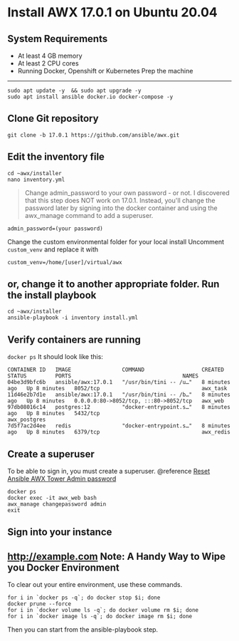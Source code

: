 Install AWX 17.0.1 on Ubuntu 20.04
==================================

System Requirements
-------------------
- At least 4 GB memory
- At least 2 CPU cores
- Running Docker, Openshift or Kubernetes
Prep the machine
----------------
```
sudo apt update -y  && sudo apt upgrade -y
sudo apt install ansible docker.io docker-compose -y
```
Clone Git repository
--------------------
```
git clone -b 17.0.1 https://github.com/ansible/awx.git
```
Edit the inventory file
-----------------------
```
cd ~awx/installer
nano inventory.yml
```
> Change admin_password to your own password -  or not. I discovered that this step does NOT work on 17.0.1.  Instead, you'll change the password later by signing into the docker container and using the awx_manage command to add a superuser.
```
admin_password=(your password)
```
Change the custom environmental folder for your local install
Uncomment ```custom_venv``` and replace it with
```
custom_venv=/home/[user]/virtual/awx
```
or, change it to another appropriate folder.
Run the install playbook
------------------------
```
cd ~awx/installer
ansible-playbook -i inventory install.yml
```
Verify containers are running
-----------------------------
```docker ps```
It should look like this:
```
CONTAINER ID   IMAGE                COMMAND                  CREATED         STATUS         PORTS                                   NAMES
04be3d9bfc6b   ansible/awx:17.0.1   "/usr/bin/tini -- /u…"   8 minutes ago   Up 8 minutes   8052/tcp                                awx_task
11d46e2b7d1e   ansible/awx:17.0.1   "/usr/bin/tini -- /b…"   8 minutes ago   Up 8 minutes   0.0.0.0:80->8052/tcp, :::80->8052/tcp   awx_web
97db08016c14   postgres:12          "docker-entrypoint.s…"   8 minutes ago   Up 8 minutes   5432/tcp                                awx_postgres
7d5f7ac2d4ee   redis                "docker-entrypoint.s…"   8 minutes ago   Up 8 minutes   6379/tcp                                awx_redis
```
Create a superuser
------------------
To be able to sign in, you must create a superuser. 
@reference [Reset Ansible AWX Tower Admin password](http://vcloud-lab.com/entries/devops/reset-ansible-awx-tower-admin-password)
```
docker ps
docker exec -it awx_web bash
awx_manage changepassword admin
exit
```
Sign into your instance
-----------------------
http://example.com
Note: A Handy Way to Wipe you Docker Environment
------------------------------------------------
To clear out your entire environment, use these commands.
```
for i in `docker ps -q`; do docker stop $i; done
docker prune --force
for i in `docker volume ls -q`; do docker volume rm $i; done
for i in `docker image ls -q`; do docker image rm $i; done
```
Then you can start from the ansible-playbook step.
